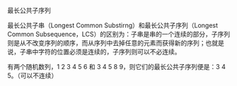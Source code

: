 ﻿最长公共子序列

最长公共子串（Longest Common Substirng）和最长公共子序列（Longest Common Subsequence，LCS）的区别为：子串是串的一个连续的部分，子序列则是从不改变序列的顺序，而从序列中去掉任意的元素而获得新的序列；也就是说，子串中字符的位置必须是连续的，子序列则可以不必连续。

有两个随机数列，1 2 3 4 5 6 和 3 4 5 8 9，则它们的最长公共子序列便是：3 4 5。（可以不连续）